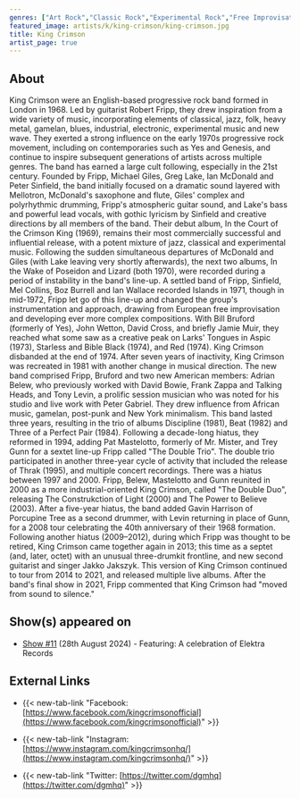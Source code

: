 ```yaml
---
genres: ["Art Rock","Classic Rock","Experimental Rock","Free Improvisation","Jazz Fusion","New Wave","Progressive","Progressive Rock","Rock","Symphonic Prog","Symphonic Rock"]
featured_image: artists/k/king-crimson/king-crimson.jpg
title: King Crimson
artist_page: true
---
```

## About

King Crimson were  an English-based progressive rock band formed in London in 1968. Led by guitarist Robert Fripp, they drew inspiration from a wide variety of music, incorporating elements of classical, jazz, folk, heavy metal, gamelan, blues, industrial, electronic, experimental music and new wave. They exerted a strong influence on the early 1970s progressive rock movement, including on contemporaries such as Yes and Genesis, and continue to inspire subsequent generations of artists across multiple genres. The band has earned a large cult following, especially in the 21st century.
Founded by Fripp, Michael Giles, Greg Lake, Ian McDonald and Peter Sinfield, the band initially focused on a dramatic sound layered with Mellotron, McDonald's saxophone and flute, Giles' complex and polyrhythmic drumming, Fripp's atmospheric guitar sound, and Lake's bass and powerful lead vocals, with gothic lyricism by Sinfield and creative directions by all members of the band. Their debut album, In the Court of the Crimson King (1969), remains their most commercially successful and influential release, with a potent mixture of jazz, classical and experimental music. Following the sudden simultaneous departures of McDonald and Giles (with Lake leaving very shortly afterwards), the next two albums, In the Wake of Poseidon and Lizard (both 1970), were recorded during a period of instability in the band's line-up. A settled band of Fripp, Sinfield, Mel Collins, Boz Burrell and Ian Wallace recorded Islands in 1971, though in mid-1972, Fripp let go of this line-up and changed the group's instrumentation and approach, drawing from European free improvisation and developing ever more complex compositions. With Bill Bruford (formerly of Yes), John Wetton, David Cross, and briefly Jamie Muir, they reached what some saw as a creative peak on Larks' Tongues in Aspic (1973), Starless and Bible Black (1974), and Red (1974). King Crimson disbanded at the end of 1974.
After seven years of inactivity, King Crimson was recreated in 1981 with another change in musical direction. The new band comprised Fripp, Bruford and two new American members: Adrian Belew, who previously worked with David Bowie, Frank Zappa and Talking Heads, and Tony Levin, a prolific session musician who was noted for his studio and live work with Peter Gabriel. They drew influence from African music, gamelan, post-punk and New York minimalism. This band lasted three years, resulting in the trio of albums Discipline (1981), Beat (1982) and Three of a Perfect Pair (1984). Following a decade-long hiatus, they reformed in 1994, adding Pat Mastelotto, formerly of Mr. Mister, and Trey Gunn for a sextet line-up Fripp called "The Double Trio". The double trio participated in another three-year cycle of activity that included the release of Thrak (1995), and multiple concert recordings. There was a hiatus between 1997 and 2000. Fripp, Belew, Mastelotto and Gunn reunited in 2000 as a more industrial-oriented King Crimson, called "The Double Duo", releasing The Construkction of Light (2000) and The Power to Believe (2003). After a five-year hiatus, the band added Gavin Harrison of Porcupine Tree as a second drummer, with Levin returning in place of Gunn, for a 2008 tour celebrating the 40th anniversary of their 1968 formation.
Following another hiatus (2009–2012), during which Fripp was thought to be retired, King Crimson came together again in 2013; this time as a septet (and, later, octet) with an unusual three-drumkit frontline, and new second guitarist and singer Jakko Jakszyk. This version of King Crimson continued to tour from 2014 to 2021, and released multiple live albums.  After the band's final show in 2021, Fripp commented that King Crimson had "moved from sound to silence."



## Show(s) appeared on

- [Show #11](/shows/featuring-a-celebration-of-elektra-records/) (28th August 2024) - Featuring: A celebration of Elektra Records

## External Links

- {{< new-tab-link "Facebook: [https://www.facebook.com/kingcrimsonofficial](https://www.facebook.com/kingcrimsonofficial)" >}}

- {{< new-tab-link "Instagram: [https://www.instagram.com/kingcrimsonhq/](https://www.instagram.com/kingcrimsonhq/)" >}}

- {{< new-tab-link "Twitter: [https://twitter.com/dgmhq](https://twitter.com/dgmhq)" >}}



